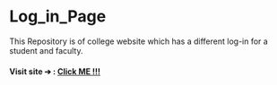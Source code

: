# Log_in_Page
This Repository is of college website which has a different log-in for a student and faculty.

#### Visit site ➔ : [Click ME !!!](https://sahil-s-i.github.io/Log_in_page/)
